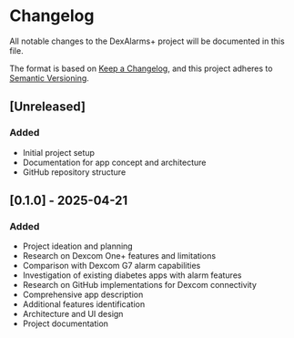 # Changelog

All notable changes to the DexAlarms+ project will be documented in this file.

The format is based on [Keep a Changelog](https://keepachangelog.com/en/1.0.0/),
and this project adheres to [Semantic Versioning](https://semver.org/spec/v2.0.0.html).

## [Unreleased]

### Added
- Initial project setup
- Documentation for app concept and architecture
- GitHub repository structure

## [0.1.0] - 2025-04-21
### Added
- Project ideation and planning
- Research on Dexcom One+ features and limitations
- Comparison with Dexcom G7 alarm capabilities
- Investigation of existing diabetes apps with alarm features
- Research on GitHub implementations for Dexcom connectivity
- Comprehensive app description
- Additional features identification
- Architecture and UI design
- Project documentation
